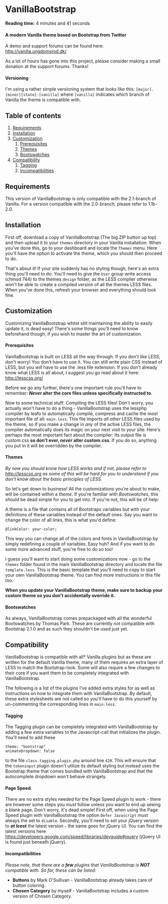 VanillaBootstrap
================

__Reading time:__ 4 minutes and 41 seconds

#### A modern Vanilla theme based on Bootstrap from Twitter

A demo and support forums can be found here: http://vanilla.ungdomsrod.dk/

As a lot of hours has gone into this project, please consider making a small donation at the support forums. Thanks!

#### Versioning

I'm using a rather simple versioning system that looks like this: `[major].[minor][state]-[vanilla]` where `[vanilla]` indicates which branch of Vanilla the theme is compatible with.

Table of contents
-----------------

1. [Requirements](#requirements)
2. [Installation](#installation)
3. [Customization](#customization)
	1. [Prerequisites](#prerequisites)
	2. [Themes](#themes)
	3. [Bootswatches](#bootswatches)
4. [Compatibility](#compatibility)
	1. [Tagging](#tagging)
	2. [Incompatibilities](#incompatibilities)

Requirements
------------

This version of VanillaBootstrap is only compatible with the 2.1-branch of Vanilla. For a version compatible with the 2.0-branch, please refer to 1.1b-2.0.

Installation
------------

First off, download a copy of VanillaBootstrap (The big ZIP button up top) and then upload it to your `themes` directory in your Vanilla installation. When you've done this, go to your dashboard and locate the `Themes` menu. Here you'll have the option to activate the theme, which you should then proceed to do.

That's about it! If your site suddenly has no styling though, here's an extra thing you'll need to do: You'll need to give the `User` group write access (chmod 744) to the themes `design` folder, as the LESS compiler otherwise won't be able to create a compiled version of all the themes LESS files. When you've done this, refresh your browser and everything should look fine.

Customization
-------------

Customizing VanillaBootstrap whilst still maintaining the ability to easily update it, is dead easy! There's some things you'll need to know beforehand though, if you wish to master the art of customization.

#### Prerequisites

VanillaBootstrap is built on LESS all the way through. If you don't like LESS, don't worry! You don't have to use it. You can still write plain CSS instead of LESS, but you _will_ have to use the .less file extension. If you don't already know what LESS is all about, I suggest you go read about it here: http://lesscss.org/

Before we go any further, there's one important rule you'll have to remember: __*Never* alter the core files unless specifically instructed to__. 

Now to some technical stuff: Compiling the LESS files! Don't worry, you actually won't have to do a thing - VanillaBootstrap uses the lessphp compiler by leafo to automatically compile, compress and cache the most important file of all: `main.less`.
This file imports _all other_ LESS files used by the theme, so if you make a change in _any_ of the active LESS files, the compiler automatically does its magic on your next visit to your site. Here's perhaps the most important fact about the compiler: Its output file is custom.css __so don't ever, *never* alter custom.css__. If you do so, anything you put in it will be overridden by the compiler.

#### Themes

_By now you should know how LESS works and if not, please refer to http://lesscss.org as some of this will be hard for you to understand if you don't know about the basic principles of LESS._

So let's get down to business! All the customizations you're about to make, will be contained within a _theme_. If you're familiar with _Bootswatches_, this should be dead simple for you to get into. If you're not, this will be of help:

A theme is a file that contains all of Bootstraps variables but with your definitions of these variables instead of the default ones. Say you want to change the color of all links, this is what you'd define:

    @linkColor: your-color;

This way you can change all of the colors and fonts in VanillaBootstrap by simply redefining a couple of variables. Easy huh? And if you want to do some more advanced stuff, you're free to do so too!

I guess you'll want to start doing some customizations now - go to the `themes` folder found in the main VanillaBootstrap directory and locate the file `template.less`. This is the basic template that you'll need to copy to start your own VanillaBootstrap theme. You can find more instructions in this file too.

__When you update your VanillaBootstrap theme, make sure to backup your custom theme so you don't accidentally override it.__

#### Bootswatches

As always, VanillaBootstrap comes prepackaged with all the wonderful Bootswatches by Thomas Park. These are currently _not_ compatible with Bootstrap 2.1.0 and as such they shouldn't be used just yet.

Compatibility
-------------

VanillaBootstrap is compatible with all* Vanilla plugins but as these are written for the default Vanilla theme, many of them requires an extra layer of LESS to match the Bootstrap-look. Some will also require a few changes to their core if you want them to be completely integrated with VanillaBootstrap.

The following is a list of the plugins I've added extra styles for as well as instructions on how to integrate them with VanillaBootstrap. By default, these extra stylesheets are _not_ called so you'll have to do this yourself by un-commenting the corresponding lines in `main.less`.

#### Tagging

The Tagging plugin can be completely integrated with VanillaBootstrap by adding a few extra variables to the Javascript-call that initializes the plugin. You'll need to add these

    theme: "bootstrap"
    animateDropdown: false

to the file `class.tagging.plugin.php` around line `420`. This will ensure that the `tokeninput` plugin doesn't utilize its default styling but instead uses the Bootstrap theme that comes bundled with VanillaBootstrap and that the autocomplete dropdown won't behave strangely.

#### Page Speed

There are no extra styles needed for the Page Speed plugin to work - there are however some steps you _must_ follow unless you want to end up seeing a blank page. Don't worry, it's dead simple! First off, when using the Page Speed plugin with VanillaBootstrap the option `Defer Javascript` must always the set to `disable`. Secondly, you'll need to set your jQuery version to _**at least**_ the latest version - the same goes for jQuery UI. You can find the latest versions here https://developers.google.com/speed/libraries/devguide#jquery (jQuery UI is found just beneath jQuery).

#### Incompatibilities

_Please note, that there are a **few** plugins that VanillaBootstrap is **NOT** compatible with. So far, these can be listed:_

- __Buttons__ by Mark O'Sullivan - VanillaBootstrap already takes care of button coloring.
- __Chosen Category__ by myself - VanillaBootstrap includes a custom version of Chosen Category.